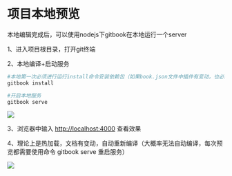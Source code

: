 # 项目本地预览

本地编辑完成后，可以使用nodejs下gitbook在本地运行一个server

1、进入项目根目录，打开git终端

2、本地编译+启动服务

```bash
#本地第一次必须进行运行install命令安装依赖包（如果book.json文件中插件有变动，也必须先运行install）
gitbook install

#开启本地服务
gitbook serve
```

![](/assets/node-server.png)

3、浏览器中输入 [http://localhost:4000](http://localhost:4000) 查看效果

4、理论上是热加载，文档有变动，自动重新编译（大概率无法自动编译，每次预览都需要使用命令 gitbook serve 重启服务）

![](/assets/server-wrong.png)

